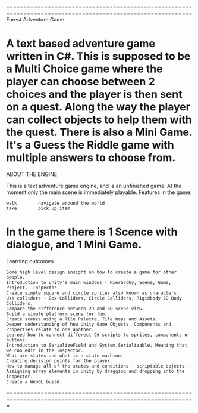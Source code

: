 ============================================================================================================
Forest Adventure Game

A text based adventure game written in C#. This is supposed to be a Multi Choice game where the 
player can choose between 2 choices and the player is then sent on a quest.  Along the way the player can 
collect objects to help them with the quest.
There is also a Mini Game. It's a Guess the Riddle game with multiple answers to choose from.
============================================================================================================
ABOUT THE ENGINE

This is a text adventure game engine, and is an unfinished game. At the moment only the  main scene is 
immediately playable. Features in the game:

	walk		navigate around the world
	take		pick up item

In the game there is 1 Scence with dialogue, and 1 Mini Game.
============================================================================================================

Learning outcomes

    Some high level design insight on how to create a game for other people.
    Introduction to Unity's main windows - Hierarchy, Scene, Game, Project, -Inspector.
    Create simple square and circle sprites also known as characters.
    Use colliders - Box Colliders, Circle Colliders, Rigidbody 2D Body Colliders. 
    Compare the difference between 2D and 3D scene view.
    Build a simple platform scene for fun.
    Create scenes using a Tile Palette, Tile maps and Assets.
    Deeper understanding of how Unity Game Objects, Components and Properties relate to one another.
    Learned how to connect differect C# scripts to sprites, components or buttons.
    Introduction to SerializeField and System.Serializable. Meaning that we can edit in the Inspector.
    What are states and what is a state machine.
    Creating decision points for the player.
    How to manage all of the states and conditions - scriptable objects.
    Assigning array elements in Unity by dragging and dropping into the inspector.
    Create a WebGL build.
    
=============================================================================================================
